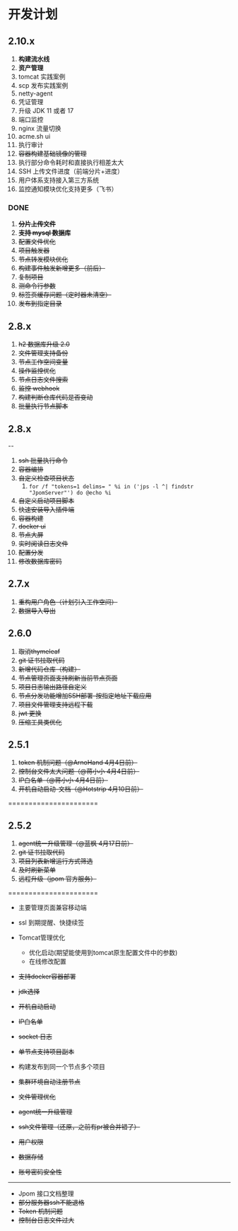 # 开发计划

## 2.10.x

1. **构建流水线**
2. **资产管理**
3. tomcat 实践案例
4. scp 发布实践案例
5. netty-agent
6. 凭证管理
7. 升级 JDK 11 或者 17
8. 端口监控
9. nginx 流量切换
10. acme.sh ui
11. 执行审计
12. ~~容器构建基础镜像的管理~~
13. 执行部分命令耗时和直接执行相差太大
14. SSH 上传文件进度（前端分片+进度）
15. 用户体系支持接入第三方系统
16. 监控通知模块优化支持更多（飞书）

### DONE

1. ~~**分片上传文件**~~
2. ~~**支持 mysql 数据库**~~
3. ~~配置文件优化~~
4. ~~项目触发器~~
5. ~~节点转发模块优化~~
6. ~~构建事件触发新增更多（前后）~~
7. ~~复制项目~~
8. ~~测命令行参数~~
9. ~~标签页缓存问题（定时器未清空）~~
10. ~~发布到指定目录~~

## 2.8.x

1. ~~h2 数据库升级 2.0~~
2. ~~文件管理支持备份~~
3. ~~节点工作空间变量~~
4. ~~操作监控优化~~
6. ~~节点日志文件搜索~~
7. ~~监控 webhook~~
8. ~~构建判断仓库代码是否变动~~
9. ~~批量执行节点脚本~~

## 2.8.x
--

1. ~~ssh 批量执行命令~~
2. ~~容器编排~~
3. ~~自定义检查项目状态~~
	1. `for /f "tokens=1 delims= " %i in ('jps -l ^| findstr "JpomServer"') do @echo %i`
4. ~~自定义启动项目脚本~~
5. ~~快速安装导入插件端~~
6. ~~容器构建~~
7. ~~docker ui~~
8. ~~节点大屏~~
9. ~~实时阅读日志文件~~
10. ~~配置分发~~
11. ~~修改数据库密码~~

## 2.7.x

1. ~~重构用户角色（计划引入工作空间）~~
2. ~~数据导入导出~~

## 2.6.0

1. ~~取消thymeleaf~~
2. ~~git 证书拉取代码~~
3. ~~新增代码仓库（构建）~~
4. ~~节点管理页面支持刷新当前节点页面~~
5. ~~项目日志输出路径自定义~~
6. ~~节点分发功能增加SSH部署-按指定地址下载应用~~
7. ~~项目文件管理支持远程下载~~
8. ~~jwt 更换~~
9. ~~压缩工具类优化~~

## 2.5.1

1. ~~token 机制问题（@ArnoHand 4月4日前）~~
2. ~~控制台文件太大问题（@蒋小小 4月4日前）~~
3. ~~IP白名单（@蒋小小 4月4日前）~~
4. ~~开机自动启动-文档（@Hotstrip 4月10日前）~~

======================

## 2.5.2

1. ~~agent统一升级管理（@蓝枫 4月17日前）~~
2. ~~git 证书拉取代码~~
3. ~~项目列表新增运行方式筛选~~
4. ~~及时刷新菜单~~
5. ~~远程升级（jpom 官方服务）~~

======================

* 主要管理页面兼容移动端
* ssl 到期提醒、快捷续签
* Tomcat管理优化
	* 优化启动(期望能使用到tomcat原生配置文件中的参数)
	* 在线修改配置
* ~~支持docker容器部署~~
* ~~jdk选择~~
* ~~开机自动启动~~
* ~~IP白名单~~
* ~~socket 日志~~
* ~~单节点支持项目副本~~
* 构建发布到同一个节点多个项目
* ~~集群环境自动注册节点~~
* ~~文件管理优化~~
* ~~agent统一升级管理~~
* ~~ssh文件管理（还原，之前有pr被合并错了）~~


* ~~用户权限~~
* ~~数据存储~~
* ~~账号密码安全性~~

--------------------

* Jpom 接口文档整理
* ~~部分服务器ssh不能退格~~
* ~~Token 机制问题~~
* ~~控制台日志文件过大~~
   
